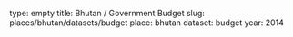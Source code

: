 type: empty
title: Bhutan / Government Budget
slug: places/bhutan/datasets/budget
place: bhutan
dataset: budget
year: 2014
